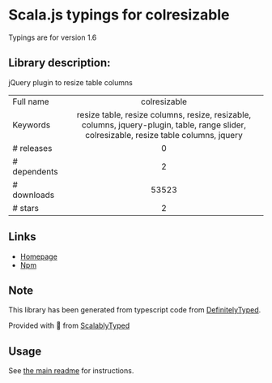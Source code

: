 
# Scala.js typings for colresizable

Typings are for version 1.6

## Library description:
jQuery plugin to resize table columns

|                    |                 |
| ------------------ | :-------------: |
| Full name          | colresizable |
| Keywords           | resize table, resize columns, resize, resizable, columns, jquery-plugin, table, range slider, colresizable, resize table columns, jquery |
| # releases         | 0 |
| # dependents       | 2 |
| # downloads        | 53523 |
| # stars            | 2 |

## Links
- [Homepage](http://bacubacu.com/colresizable/)
- [Npm](https://www.npmjs.com/package/colresizable)
    


## Note
This library has been generated from typescript code from [DefinitelyTyped](https://definitelytyped.org).

Provided with :purple_heart: from [ScalablyTyped](https://github.com/oyvindberg/ScalablyTyped)

## Usage
See [the main readme](../../readme.md) for instructions.


